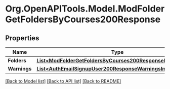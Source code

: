 # Org.OpenAPITools.Model.ModFolderGetFoldersByCourses200Response

## Properties

Name | Type | Description | Notes
------------ | ------------- | ------------- | -------------
**Folders** | [**List&lt;ModFolderGetFoldersByCourses200ResponseFoldersInner&gt;**](ModFolderGetFoldersByCourses200ResponseFoldersInner.md) |  | 
**Warnings** | [**List&lt;AuthEmailSignupUser200ResponseWarningsInner&gt;**](AuthEmailSignupUser200ResponseWarningsInner.md) |  | [optional] 

[[Back to Model list]](../README.md#documentation-for-models) [[Back to API list]](../README.md#documentation-for-api-endpoints) [[Back to README]](../README.md)

